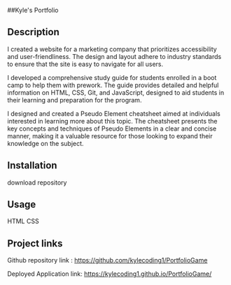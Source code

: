 ##Kyle's Portfolio

## Description
I created a website for a marketing company that prioritizes accessibility and user-friendliness. The design and layout adhere to industry standards to ensure that the site is easy to navigate for all users.

I developed a comprehensive study guide for students enrolled in a boot camp to help them with prework. The guide provides detailed and helpful information on HTML, CSS, Git, and JavaScript, designed to aid students in their learning and preparation for the program.

I designed and created a Pseudo Element cheatsheet aimed at individuals interested in learning more about this topic. The cheatsheet presents the key concepts and techniques of Pseudo Elements in a clear and concise manner, making it a valuable resource for those looking to expand their knowledge on the subject.

## Installation

download repository

## Usage

HTML
CSS

## Project links 

Github repository link :
https://github.com/kylecoding1/PortfolioGame

Deployed Application link:
https://kylecoding1.github.io/PortfolioGame/

